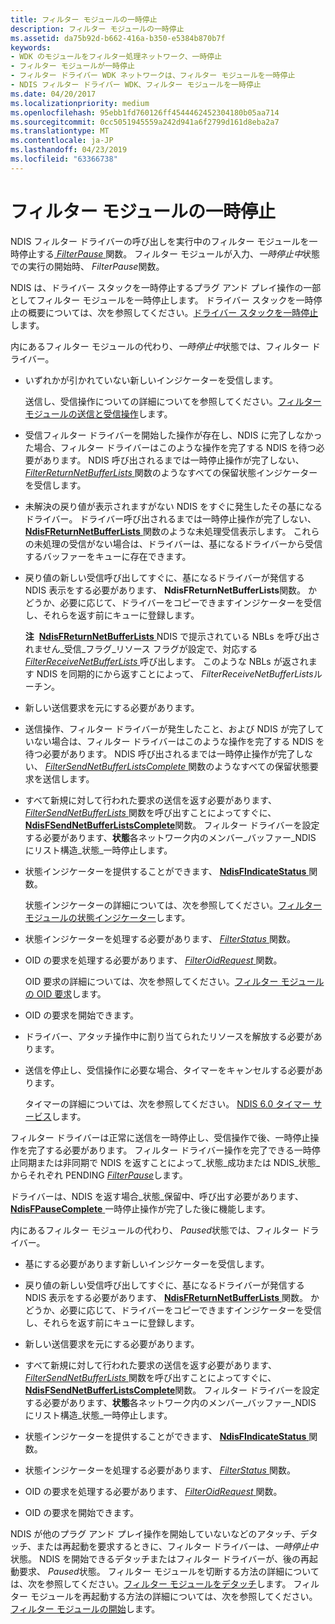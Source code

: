 ```yaml
---
title: フィルター モジュールの一時停止
description: フィルター モジュールの一時停止
ms.assetid: da75b92d-b662-416a-b350-e5384b870b7f
keywords:
- WDK のモジュールをフィルター処理ネットワーク、一時停止
- フィルター モジュールが一時停止
- フィルター ドライバー WDK ネットワークは、フィルター モジュールを一時停止
- NDIS フィルター ドライバー WDK、フィルター モジュールを一時停止
ms.date: 04/20/2017
ms.localizationpriority: medium
ms.openlocfilehash: 95ebb1fd760126ff4544462452304180b05aa714
ms.sourcegitcommit: 0cc5051945559a242d941a6f2799d161d8eba2a7
ms.translationtype: MT
ms.contentlocale: ja-JP
ms.lasthandoff: 04/23/2019
ms.locfileid: "63366738"
---
```

# <a name="pausing-a-filter-module"></a>フィルター モジュールの一時停止





NDIS フィルター ドライバーの呼び出しを実行中のフィルター モジュールを一時停止する[ *FilterPause* ](https://msdn.microsoft.com/library/windows/hardware/ff549957)関数。 フィルター モジュールが入力、*一時停止中*状態での実行の開始時、 *FilterPause*関数。

NDIS は、ドライバー スタックを一時停止するプラグ アンド プレイ操作の一部としてフィルター モジュールを一時停止します。 ドライバー スタックを一時停止の概要については、次を参照してください。[ドライバー スタックを一時停止](pausing-a-driver-stack.md)します。

内にあるフィルター モジュールの代わり、*一時停止中*状態では、フィルター ドライバー。

-   いずれかが引かれていない新しいインジケーターを受信します。

    送信し、受信操作についての詳細についてを参照してください。[フィルター モジュールの送信と受信操作](filter-module-send-and-receive-operations.md)します。

-   受信フィルター ドライバーを開始した操作が存在し、NDIS に完了しなかった場合、フィルター ドライバーはこのような操作を完了する NDIS を待つ必要があります。 NDIS 呼び出されるまでは一時停止操作が完了しない、 [ *FilterReturnNetBufferLists* ](https://msdn.microsoft.com/library/windows/hardware/ff549964)関数のようなすべての保留状態インジケーターを受信します。

-   未解決の戻り値が表示されますがない NDIS をすぐに発生したその基になるドライバー。 ドライバー呼び出されるまでは一時停止操作が完了しない、 [ **NdisFReturnNetBufferLists** ](https://msdn.microsoft.com/library/windows/hardware/ff562613)関数のような未処理受信表示します。 これらの未処理の受信がない場合は、ドライバーは、基になるドライバーから受信するバッファーをキューに存在できます。

-   戻り値の新しい受信呼び出してすぐに、基になるドライバーが発信する NDIS 表示をする必要があります、 **NdisFReturnNetBufferLists**関数。 かどうか、必要に応じて、ドライバーをコピーできますインジケーターを受信し、それらを返す前にキューに登録します。

    **注**  [**NdisFReturnNetBufferLists** ](https://msdn.microsoft.com/library/windows/hardware/ff562613) NDIS で提示されている NBLs を呼び出されません\_受信\_フラグ\_リソース フラグが設定で、対応する[ *FilterReceiveNetBufferLists* ](https://msdn.microsoft.com/library/windows/hardware/ff549960)呼び出します。 このような NBLs が返されます NDIS を同期的にから返すことによって、 *FilterReceiveNetBufferLists*ルーチン。

     

-   新しい送信要求を元にする必要があります。

-   送信操作、フィルター ドライバーが発生したこと、および NDIS が完了していない場合は、フィルター ドライバーはこのような操作を完了する NDIS を待つ必要があります。 NDIS 呼び出されるまでは一時停止操作が完了しない、 [ *FilterSendNetBufferListsComplete* ](https://msdn.microsoft.com/library/windows/hardware/ff549967)関数のようなすべての保留状態要求を送信します。

-   すべて新規に対して行われた要求の送信を返す必要があります、 [ *FilterSendNetBufferLists* ](https://msdn.microsoft.com/library/windows/hardware/ff549966)関数を呼び出すことによってすぐに、 [ **NdisFSendNetBufferListsComplete**](https://msdn.microsoft.com/library/windows/hardware/ff562618)関数。 フィルター ドライバーを設定する必要があります、**状態**各ネットワーク内のメンバー\_バッファー\_NDIS にリスト構造\_状態\_一時停止します。

-   状態インジケーターを提供することができます、 [ **NdisFIndicateStatus** ](https://msdn.microsoft.com/library/windows/hardware/ff561824)関数。

    状態インジケーターの詳細については、次を参照してください。[フィルター モジュールの状態インジケーター](filter-module-status-indications.md)します。

-   状態インジケーターを処理する必要があります、 [ *FilterStatus* ](https://msdn.microsoft.com/library/windows/hardware/ff549973)関数。

-   OID の要求を処理する必要があります、 [ *FilterOidRequest* ](https://msdn.microsoft.com/library/windows/hardware/ff549954)関数。

    OID 要求の詳細については、次を参照してください。[フィルター モジュールの OID 要求](filter-module-oid-requests.md)します。

-   OID の要求を開始できます。

-   ドライバー、アタッチ操作中に割り当てられたリソースを解放する必要があります。

-   送信を停止し、受信操作に必要な場合、タイマーをキャンセルする必要があります。

    タイマーの詳細については、次を参照してください。 [NDIS 6.0 タイマー サービス](https://msdn.microsoft.com/library/windows/hardware/ff567890)します。

フィルター ドライバーは正常に送信を一時停止し、受信操作で後、一時停止操作を完了する必要があります。 フィルター ドライバー操作を完了できる一時停止同期または非同期で NDIS を返すことによって\_状態\_成功または NDIS\_状態\_からそれぞれ PENDING [ *FilterPause*](https://msdn.microsoft.com/library/windows/hardware/ff549957)します。

ドライバーは、NDIS を返す場合\_状態\_保留中、呼び出す必要があります、 [ **NdisFPauseComplete** ](https://msdn.microsoft.com/library/windows/hardware/ff561839)一時停止操作が完了した後に機能します。

内にあるフィルター モジュールの代わり、 *Paused*状態では、フィルター ドライバー。

-   基にする必要があります新しいインジケーターを受信します。

-   戻り値の新しい受信呼び出してすぐに、基になるドライバーが発信する NDIS 表示をする必要があります、 [ **NdisFReturnNetBufferLists** ](https://msdn.microsoft.com/library/windows/hardware/ff562613)関数。 かどうか、必要に応じて、ドライバーをコピーできますインジケーターを受信し、それらを返す前にキューに登録します。

-   新しい送信要求を元にする必要があります。

-   すべて新規に対して行われた要求の送信を返す必要があります、 [ *FilterSendNetBufferLists* ](https://msdn.microsoft.com/library/windows/hardware/ff549966)関数を呼び出すことによってすぐに、 [ **NdisFSendNetBufferListsComplete**](https://msdn.microsoft.com/library/windows/hardware/ff562618)関数。 フィルター ドライバーを設定する必要があります、**状態**各ネットワーク内のメンバー\_バッファー\_NDIS にリスト構造\_状態\_一時停止します。

-   状態インジケーターを提供することができます、 [ **NdisFIndicateStatus** ](https://msdn.microsoft.com/library/windows/hardware/ff561824)関数。

-   状態インジケーターを処理する必要があります、 [ *FilterStatus* ](https://msdn.microsoft.com/library/windows/hardware/ff549973)関数。

-   OID の要求を処理する必要があります、 [ *FilterOidRequest* ](https://msdn.microsoft.com/library/windows/hardware/ff549954)関数。

-   OID の要求を開始できます。

NDIS が他のプラグ アンド プレイ操作を開始していないなどのアタッチ、デタッチ、または再起動を要求するときに、フィルター ドライバーは、*一時停止中*状態。 NDIS を開始できるデタッチまたはフィルター ドライバーが、後の再起動要求、 *Paused*状態。 フィルター モジュールを切断する方法の詳細については、次を参照してください。[フィルター モジュールをデタッチ](detaching-a-filter-module.md)します。 フィルター モジュールを再起動する方法の詳細については、次を参照してください。[フィルター モジュールの開始](starting-a-filter-module.md)します。

 

 





